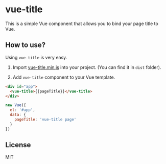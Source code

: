 # vue-title

This is a simple Vue component that allows you to bind your page title to Vue.

## How to use?

Using `vue-title` is very easy.

1) Import [vue-title.min.js](dist/vue-title.min.js) into your project. (You can find it in `dist` folder).

2) Add `vue-title` component to your Vue template.

```html
<div id="app">
  <vue-title>{{pageTitle}}</vue-title>
</div>
```

```javascript
new Vue({
  el: '#app',
  data: {
    pageTitle: 'vue-title page'
  }
})
```

## License 
MIT

